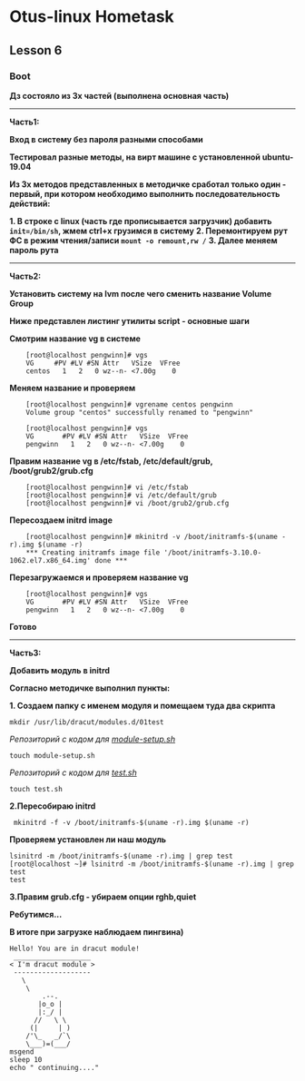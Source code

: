 # Otus-linux Hometask
## Lesson 6
### Boot
__Дз состояло из 3х частей (выполнена основная часть)__
__________________________________________________________________

__Часть1:__

__Вход в систему без пароля разными способами__

__Тестировал разные методы, на вирт машине с установленной ubuntu-19.04__

__Из 3х методов представленных в методичке сработал только один - первый, при котором необходимо выполнить последовательность действий:__

__1. В строке с linux (часть где прописывается загрузчик) добавить  ``` init=/bin/sh ```, жмем ctrl+x грузимся в систему__
__2. Перемонтируем рут ФС в режим чтения/записи ```mount -o remount,rw /```__
__3. Далее меняем пароль рута__
__________________________________________________________________

__Часть2:__

__Установить систему на lvm после чего сменить название Volume Group__

__Ниже представлен листинг утилиты script - основные шаги__

__Смотрим название vg в системе__
```
    [root@localhost pengwinn]# vgs
	VG     #PV #LV #SN Attr   VSize  VFree
	centos   1   2   0 wz--n- <7.00g    0
```
__Меняем название и проверяем__

```
    [root@localhost pengwinn]# vgrename centos pengwinn
	Volume group "centos" successfully renamed to "pengwinn"

    [root@localhost pengwinn]# vgs
	VG       #PV #LV #SN Attr   VSize  VFree
	pengwinn   1   2   0 wz--n- <7.00g    0
```

__Правим название vg в /etc/fstab, /etc/default/grub, /boot/grub2/grub.cfg__

```
    [root@localhost pengwinn]# vi /etc/fstab
    [root@localhost pengwinn]# vi /etc/default/grub
    [root@localhost pengwinn]# vi /boot/grub2/grub.cfg
```

__Пересоздаем initrd image__
```
    [root@localhost pengwinn]# mkinitrd -v /boot/initramfs-$(uname -r).img $(uname -r)
    *** Creating initramfs image file '/boot/initramfs-3.10.0-1062.el7.x86_64.img' done ***
```

__Перезагружаемся и проверяем название vg__
```
    [root@localhost pengwinn]# vgs
	VG       #PV #LV #SN Attr   VSize  VFree
	pengwinn   1   2   0 wz--n- <7.00g    0
```
__Готово__
__________________________________________________________________

__Часть3:__

__Добавить модуль в initrd__

__Согласно методичке выполнил пункты:__

__1. Создаем папку с именем модуля и помещаем туда два скрипта__

```
mkdir /usr/lib/dracut/modules.d/01test
```

_Репозиторий с кодом для [module-setup.sh](https://gist.github.com/lalbrekht/e51b2580b47bb5a150bd1a002f16ae85)_

```
touch module-setup.sh

```
_Репозиторий с кодом для [test.sh](https://gist.github.com/lalbrekht/ac45d7a6c6856baea348e64fac43faf0)_

```
touch test.sh
```
__2.Пересобираю initrd__
```
 mkinitrd -f -v /boot/initramfs-$(uname -r).img $(uname -r)
```
__Проверяем установлен ли наш модуль__
```
lsinitrd -m /boot/initramfs-$(uname -r).img | grep test
[root@localhost ~]# lsinitrd -m /boot/initramfs-$(uname -r).img | grep test
test
```
__3.Правим grub.cfg - убираем опции rghb,quiet__

__Ребутимся...__

__В итоге при загрузке наблюдаем пингвина)__
```
Hello! You are in dracut module!
 ___________________
< I'm dracut module >
 -------------------
   \
    \
        .--.
       |o_o |
       |:_/ |
      //   \ \
     (|     | )
    /'\_   _/`\
    \___)=(___/
msgend
sleep 10
echo " continuing...."
```

